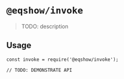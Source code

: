 # `@eqshow/invoke`

> TODO: description

## Usage

```
const invoke = require('@eqshow/invoke');

// TODO: DEMONSTRATE API
```
